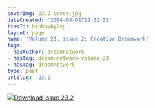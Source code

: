 ```yaml
---
coverImg: 23.2-cover.jpg
dateCreated: '2004-04-01T11:32:52'
itemId: bcphbv6y2vp
layout: page
name: 'Volume 23, issue 2: Creative Dreamwork'
tags:
- hasAuthor: dreamnetwork
- hasTag: dream-network-volume-23
- hasTag: dreamnetwork
type: post
urlSlug: '23.2'
---
```

<img class="card-journal-img" src="../images/23.2-rect.jpg"/><a href="../files/pdfs/Volume_23/23.2_creativity.pdf" download="">Download issue 23.2</a>